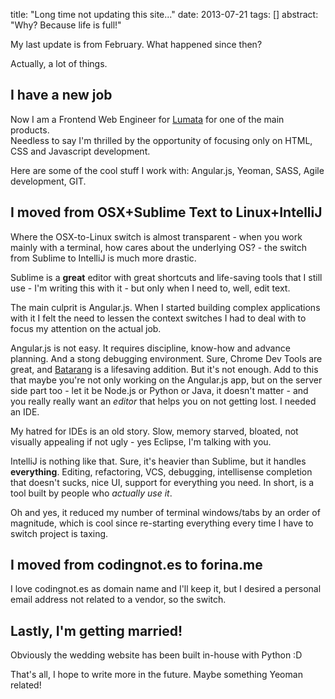 title: "Long time not updating this site..."
date: 2013-07-21
tags: []
abstract: "Why? Because life is full!"

My last update is from February. What happened since then?

Actually, a lot of things.

## I have a new job

Now I am a Frontend Web Engineer for [Lumata](https://www.lumata.com/) for one of the main products.  
Needless to say I'm thrilled by the opportunity of focusing only on HTML, CSS and Javascript development.

Here are some of the cool stuff I work with: Angular.js, Yeoman, SASS, Agile development, GIT.

## I moved from OSX+Sublime Text to Linux+IntelliJ

Where the OSX-to-Linux switch is almost transparent - when you work mainly with a terminal, how cares about the underlying OS? - the switch from Sublime to IntelliJ is much more drastic.

Sublime is a __great__ editor with great shortcuts and life-saving tools that I still use - I'm writing this with it - but only when I need to, well, edit text.

The main culprit is Angular.js. When I started building complex applications with it I felt the need to lessen the context switches I had to deal with to focus my attention on the actual job.

Angular.js is not easy. It requires discipline, know-how and advance planning. And a stong debugging environment. Sure, Chrome Dev Tools are great, and [Batarang](https://chrome.google.com/webstore/detail/angularjs-batarang/ighdmehidhipcmcojjgiloacoafjmpfk) is a lifesaving addition. But it's not enough. Add to this that maybe you're not only working on the Angular.js app, but on the server side part too - let it be Node.js or Python or Java, it doesn't matter - and you really really want an _editor_ that helps you on not getting lost. I needed an IDE.

My hatred for IDEs is an old story. Slow, memory starved, bloated, not visually appealing if not ugly - yes Eclipse, I'm talking with you.

IntelliJ is nothing like that. Sure, it's heavier than Sublime, but it handles **everything**. Editing, refactoring, VCS, debugging, intellisense completion that doesn't sucks, nice UI, support for everything you need. In short, is a tool built by people who _actually use it_.

Oh and yes, it reduced my number of terminal windows/tabs by an order of magnitude, which is cool since re-starting everything every time I have to switch project is taxing.

## I moved from codingnot.es to forina.me

I love codingnot.es as domain name and I'll keep it, but I desired a personal email address not related to a vendor, so the switch.

## Lastly, I'm getting married!

Obviously the wedding website has been built in-house with Python :D

That's all, I hope to write more in the future. Maybe something Yeoman related!